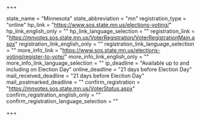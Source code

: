 +++

state_name = "Minnesota"
state_abbreviation = "mn"
registration_type = "online"
hp_link = "https://www.sos.state.mn.us/elections-voting/"
hp_link_english_only = ""
hp_link_language_selection = ""
registration_link = "https://mnvotes.sos.state.mn.us/VoterRegistration/VoterRegistrationMain.aspx"
registration_link_english_only = ""
registration_link_language_selection = ""
more_info_link = "https://www.sos.state.mn.us/elections-voting/register-to-vote/"
more_info_link_english_only = ""
more_info_link_language_selection = ""
ip_deadline = "Available up to and including on Election Day"
online_deadline = "21 days before Election Day"
mail_received_deadline = "21 days before Election Day"
mail_postmarked_deadline = ""
confirm_registration = "https://mnvotes.sos.state.mn.us/VoterStatus.aspx"
confirm_registration_english_only = ""
confirm_registration_language_selection = ""

+++
